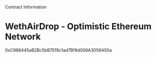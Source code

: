 Contract Information

# WethAirDrop - Optimistic Ethereum Network

0xC988445aB2Bc5bB7Ef8c1ad7Bf8d008A3056A50a

